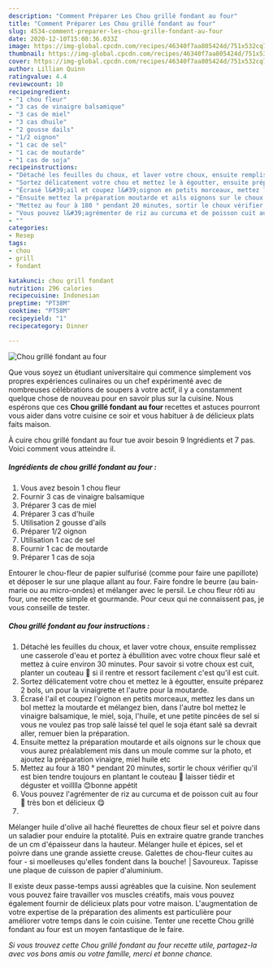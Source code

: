 ```yaml
---
description: "Comment Préparer Les Chou grillé fondant au four"
title: "Comment Préparer Les Chou grillé fondant au four"
slug: 4534-comment-preparer-les-chou-grille-fondant-au-four
date: 2020-12-10T15:08:36.033Z
image: https://img-global.cpcdn.com/recipes/46340f7aa805424d/751x532cq70/chou-grille-fondant-au-four-photo-principale-de-la-recette.jpg
thumbnail: https://img-global.cpcdn.com/recipes/46340f7aa805424d/751x532cq70/chou-grille-fondant-au-four-photo-principale-de-la-recette.jpg
cover: https://img-global.cpcdn.com/recipes/46340f7aa805424d/751x532cq70/chou-grille-fondant-au-four-photo-principale-de-la-recette.jpg
author: Lillian Quinn
ratingvalue: 4.4
reviewcount: 10
recipeingredient:
- "1 chou fleur"
- "3 cas de vinaigre balsamique"
- "3 cas de miel"
- "3 cas dhuile"
- "2 gousse dails"
- "1/2 oignon"
- "1 cac de sel"
- "1 cac de moutarde"
- "1 cas de soja"
recipeinstructions:
- "Détaché les feuilles du choux, et laver votre choux, ensuite remplissez une casserole d&#39;eau et portez à ébullition avec votre choux fleur salé et mettez à cuire environ 30 minutes. Pour savoir si votre choux est cuit, planter un couteau 🔪 si il rentre et ressort facilement c&#39;est qu&#39;il est cuit."
- "Sortez délicatement votre chou et mettez le à égoutter, ensuite préparez 2 bols, un pour la vinaigrette et l&#39;autre pour la moutarde."
- "Écrasé l&#39;ail et coupez l&#39;oignon en petits morceaux, mettez les dans un bol mettez la moutarde et mélangez bien, dans l&#39;autre bol mettez le vinaigre balsamique, le miel, soja, l&#39;huile, et une petite pincées de sel si vous ne voulez pas trop salè laissé tel quel le soja étant salé sa devrait aller, remuer bien la préparation."
- "Ensuite mettez la préparation moutarde et ails oignons sur le choux que vous aurez préalablement mis dans un moule comme sur la photo, et ajoutez la préparation vinaigre, miel huile etc"
- "Mettez au four à 180 ° pendant 20 minutes, sortir le choux vérifier qu&#39;il est bien tendre toujours en plantant le couteau 🔪 laisser tiédir et déguster et voilllla 😊bonne appétit"
- "Vous pouvez l&#39;agrémenter de riz au curcuma et de poisson cuit au four 🐠 très bon et délicieux 😋"
- ""
categories:
- Resep
tags:
- chou
- grill
- fondant

katakunci: chou grill fondant 
nutrition: 296 calories
recipecuisine: Indonesian
preptime: "PT38M"
cooktime: "PT58M"
recipeyield: "1"
recipecategory: Dinner

---
```



![Chou grillé fondant au four](https://img-global.cpcdn.com/recipes/46340f7aa805424d/751x532cq70/chou-grille-fondant-au-four-photo-principale-de-la-recette.jpg)

Que vous soyez un étudiant universitaire qui commence simplement vos propres expériences culinaires ou un chef expérimenté avec de nombreuses célébrations de soupers à votre actif, il y a constamment quelque chose de nouveau pour en savoir plus sur la cuisine. Nous espérons que ces <strong> Chou grillé fondant au four </strong> recettes et astuces pourront vous aider dans votre cuisine ce soir et vous habituer à de délicieux plats faits maison.

<!--inarticleads1-->

À cuire chou grillé fondant au four tue avoir besoin 9 Ingrédients et 7 pas. Voici comment vous atteindre il.

##### Ingrédients de chou grillé fondant au four :

1. Vous avez besoin 1 chou fleur
1. Fournir 3 cas de vinaigre balsamique
1. Préparer 3 cas de miel
1. Préparer 3 cas d&#39;huile
1. Utilisation 2 gousse d&#39;ails
1. Préparer 1/2 oignon
1. Utilisation 1 cac de sel
1. Fournir 1 cac de moutarde
1. Préparer 1 cas de soja


Entourer le chou-fleur de papier sulfurisé (comme pour faire une papillote) et déposer le sur une plaque allant au four. Faire fondre le beurre (au bain-marie ou au micro-ondes) et mélanger avec le persil. Le chou fleur rôti au four, une recette simple et gourmande. Pour ceux qui ne connaissent pas, je vous conseille de tester. 

<!--inarticleads2-->

##### Chou grillé fondant au four instructions :

1. Détaché les feuilles du choux, et laver votre choux, ensuite remplissez une casserole d&#39;eau et portez à ébullition avec votre choux fleur salé et mettez à cuire environ 30 minutes. Pour savoir si votre choux est cuit, planter un couteau 🔪 si il rentre et ressort facilement c&#39;est qu&#39;il est cuit.
1. Sortez délicatement votre chou et mettez le à égoutter, ensuite préparez 2 bols, un pour la vinaigrette et l&#39;autre pour la moutarde.
1. Écrasé l&#39;ail et coupez l&#39;oignon en petits morceaux, mettez les dans un bol mettez la moutarde et mélangez bien, dans l&#39;autre bol mettez le vinaigre balsamique, le miel, soja, l&#39;huile, et une petite pincées de sel si vous ne voulez pas trop salè laissé tel quel le soja étant salé sa devrait aller, remuer bien la préparation.
1. Ensuite mettez la préparation moutarde et ails oignons sur le choux que vous aurez préalablement mis dans un moule comme sur la photo, et ajoutez la préparation vinaigre, miel huile etc
1. Mettez au four à 180 ° pendant 20 minutes, sortir le choux vérifier qu&#39;il est bien tendre toujours en plantant le couteau 🔪 laisser tiédir et déguster et voilllla 😊bonne appétit
1. Vous pouvez l&#39;agrémenter de riz au curcuma et de poisson cuit au four 🐠 très bon et délicieux 😋
1. 


Mélanger huile d&#39;olive ail haché fleurettes de choux fleur sel et poivre dans un saladier pour enduire la ptotalité. Puis en extraire quatre grande tranches de un cm d&#39;épaisseur dans la hauteur. Mélanger huile et épices, sel et poivre dans une grande assiette creuse. Galettes de chou-fleur cuites au four - si moelleuses qu&#39;elles fondent dans la bouche! │Savoureux. Tapisse une plaque de cuisson de papier d&#39;aluminium. 

<!--inarticleads1-->

<p>
Il existe deux passe-temps aussi agréables que la cuisine. Non seulement vous pouvez faire travailler vos muscles créatifs, mais vous pouvez également fournir de délicieux plats pour votre maison. L'augmentation de votre expertise de la préparation des aliments est particulière pour améliorer votre temps dans le coin cuisine. Tenter une recette Chou grillé fondant au four est un moyen fantastique de le faire.
</p>

<p>
<i>Si vous trouvez cette Chou grillé fondant au four recette utile, partagez-la avec vos bons amis ou votre famille, merci et bonne chance.</i>
</p>
